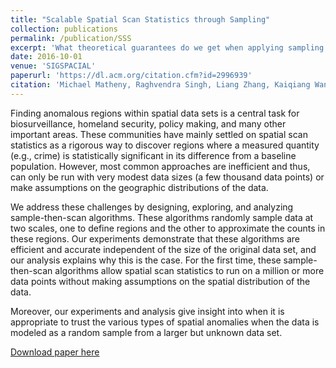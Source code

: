 ```yaml
---
title: "Scalable Spatial Scan Statistics through Sampling"
collection: publications
permalink: /publication/SSS
excerpt: 'What theoretical guarantees do we get when applying sampling to spatial scan statistics.'
date: 2016-10-01
venue: 'SIGSPACIAL'
paperurl: 'https://dl.acm.org/citation.cfm?id=2996939'
citation: 'Michael Matheny, Raghvendra Singh, Liang Zhang, Kaiqiang Wang, Jeff M. Phillips. Scalable Spatial Scan Statistics through Sampling. In Proceedings of the 24th ACM SIGSPATIAL International Conference on Advances in Geographic Information Systems. 2016'
---
```

Finding anomalous regions within spatial data sets is a central task for biosurveillance, homeland security, policy making, and many other important areas.
These communities have mainly settled on spatial scan statistics as a rigorous way to discover regions where a measured quantity (e.g., crime) is statistically significant in its difference from a baseline population.  However, most common approaches are inefficient and thus, can only be run with very modest data sizes (a few thousand data points) or make assumptions on the geographic distributions of the data. 

We address these challenges by designing, exploring, and analyzing sample-then-scan algorithms.  These algorithms randomly sample data at two scales, one to define regions and the other to approximate the counts in these regions.  Our experiments demonstrate that these algorithms are efficient and accurate independent of the size of the original data set, and our analysis explains why this is the case. For the first time, these sample-then-scan algorithms allow spatial scan statistics to run on a million or more data points without making assumptions on the spatial distribution of the data.

Moreover, our experiments and analysis give insight into when it is appropriate to trust the various types of spatial anomalies when the data is modeled as a random sample from a larger but unknown data set. 

[Download paper here](http://michaelmathen.github.io/files/SSS.pdf)
